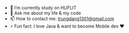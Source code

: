 
- 🔭 I’m currently study on HUFLIT
- 💬 Ask me about my life & my code
- 📫 How to contact me: trungdang1301@gmail.com
- ⚡ Fun fact: I love Java & want to become Mobile dev :heart:

